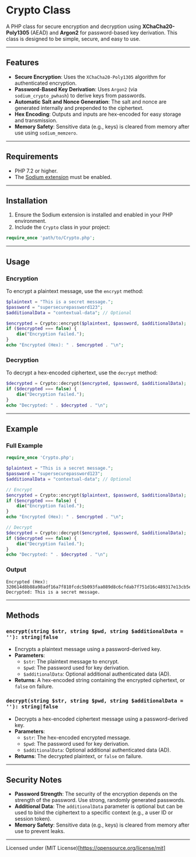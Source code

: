 # Crypto Class

A PHP class for secure encryption and decryption using **XChaCha20-Poly1305** (AEAD) and **Argon2** for password-based key derivation. This class is designed to be simple, secure, and easy to use.

---

## Features
- **Secure Encryption**: Uses the `XChaCha20-Poly1305` algorithm for authenticated encryption.
- **Password-Based Key Derivation**: Uses `Argon2` (via `sodium_crypto_pwhash`) to derive keys from passwords.
- **Automatic Salt and Nonce Generation**: The salt and nonce are generated internally and prepended to the ciphertext.
- **Hex Encoding**: Outputs and inputs are hex-encoded for easy storage and transmission.
- **Memory Safety**: Sensitive data (e.g., keys) is cleared from memory after use using `sodium_memzero`.

---

## Requirements
- PHP 7.2 or higher.
- The [Sodium extension](https://www.php.net/manual/en/book.sodium.php) must be enabled.

---

## Installation
1. Ensure the Sodium extension is installed and enabled in your PHP environment.
2. Include the `Crypto` class in your project:

```php
require_once 'path/to/Crypto.php';
```

---

## Usage

### Encryption
To encrypt a plaintext message, use the `encrypt` method:

```php
$plaintext = "This is a secret message.";
$password = "supersecurepassword123";
$additionalData = "contextual-data"; // Optional

$encrypted = Crypto::encrypt($plaintext, $password, $additionalData);
if ($encrypted === false) {
    die("Encryption failed.");
}
echo "Encrypted (Hex): " . $encrypted . "\n";
```

### Decryption
To decrypt a hex-encoded ciphertext, use the `decrypt` method:

```php
$decrypted = Crypto::decrypt($encrypted, $password, $additionalData);
if ($decrypted === false) {
    die("Decryption failed.");
}
echo "Decrypted: " . $decrypted . "\n";
```

---

## Example

### Full Example
```php
require_once 'Crypto.php';

$plaintext = "This is a secret message.";
$password = "supersecurepassword123";
$additionalData = "contextual-data"; // Optional

// Encrypt
$encrypted = Crypto::encrypt($plaintext, $password, $additionalData);
if ($encrypted === false) {
    die("Encryption failed.");
}
echo "Encrypted (Hex): " . $encrypted . "\n";

// Decrypt
$decrypted = Crypto::decrypt($encrypted, $password, $additionalData);
if ($decrypted === false) {
    die("Decryption failed.");
}
echo "Decrypted: " . $decrypted . "\n";
```

### Output
```
Encrypted (Hex): 320614d8b88a98adf16a7f810fcdc5b093faa089d8c6cfdab7f751d16c489317e13cb5e9fca31833b25bf9fa9a8ef6f8368d7db995d768c71d8ccb22d795984b0b5091
Decrypted: This is a secret message.
```

---

## Methods

### `encrypt(string $str, string $pwd, string $additionalData = ''): string|false`
- Encrypts a plaintext message using a password-derived key.
- **Parameters**:
  - `$str`: The plaintext message to encrypt.
  - `$pwd`: The password used for key derivation.
  - `$additionalData`: Optional additional authenticated data (AD).
- **Returns**: A hex-encoded string containing the encrypted ciphertext, or `false` on failure.

### `decrypt(string $str, string $pwd, string $additionalData = ''): string|false`
- Decrypts a hex-encoded ciphertext message using a password-derived key.
- **Parameters**:
  - `$str`: The hex-encoded encrypted message.
  - `$pwd`: The password used for key derivation.
  - `$additionalData`: Optional additional authenticated data (AD).
- **Returns**: The decrypted plaintext, or `false` on failure.

---

## Security Notes
- **Password Strength**: The security of the encryption depends on the strength of the password. Use strong, randomly generated passwords.
- **Additional Data**: The `additionalData` parameter is optional but can be used to bind the ciphertext to a specific context (e.g., a user ID or session token).
- **Memory Safety**: Sensitive data (e.g., keys) is cleared from memory after use to prevent leaks.

---

Licensed under (MIT License)[https://opensource.org/license/mit]